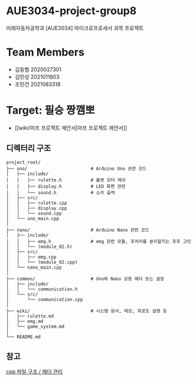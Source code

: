 # AUE3034-project-group8
미래자동차공학과 [AUE3034] 마이크로프로세서 과목 프로젝트

# Team Members
- 김동협 2020027301
- 김민성 2021011803
- 조민건 2021083318

# Target: 필승 짱깸뽀
- [[wiki/마프 프로젝트 제안서|마프 프로젝트 제안서]]
## 디렉터리 구조

```
project_root/
├── uno/                        # Arduino Uno 관련 코드
│   ├── include/
│   │   ├── rulette.h           # 룰렛 모터 제어
│   │   ├── display.h           # LED 화면 관련
│   │   └── sound.h             # 소리 출력
│   ├── src/
│   │   ├── rulette.cpp
│   │   ├── display.cpp
│   │   └── sound.cpp
│   └── uno_main.cpp
│
├── nano/                       # Arduino Nano 관련 코드
│   ├── include/
│   │   ├── emg.h               # emg 관련 모듈, 후처리를 분리할지는 추후 고민
│   │   └── (module_02.h)
│   ├── src/
│   │   ├── emg.cpp
│   │   └── (module_02.cpp)
│   └── nano_main.cpp
│
├── common/                     # Uno와 Nano 공용 헤더 또는 설정
│   ├── include/
│   │   └── communication.h
│   └── src/
│       └── communication.cpp
│
├── wiki/                       # 시스템 문서, 메모, 회로도 설명 등
│   ├── rulette.md
│   ├── emg.md
│   └── game_system.md
│
└── README.md
```

## 참고

[cpp 파일 구조 / 헤더 관리](wiki/cpp-header-structure.md)
